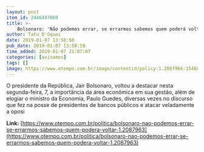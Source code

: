 ```yaml
---
layout: post
item_id: 2446497069
title: >-
    Bolsonaro: 'Não podemos errar, se errarmos sabemos quem poderá voltar'
author: Tatu D'Oquei
date: 2019-01-07 13:58:58
pub_date: 2019-01-07 13:58:58
time_added: 2019-01-07 21:07:07
categories: [avisamos]
tags: []
image: https://www.otempo.com.br/image/contentid/policy:1.2087966:1546876655/mcmgo_abr_070120192560df.jpg?f=3x2&w=620&$p$f$w=b1f58bc
---
```


O presidente da República, Jair Bolsonaro, voltou a destacar nesta segunda-feira, 7, a importância da área econômica em sua gestão, além de elogiar o ministro da Economia, Paulo Guedes, diversas vezes no discurso que fez na posse de presidentes de bancos públicos e atacar veladamente a oposi

**Link:** [https://www.otempo.com.br/politica/bolsonaro-nao-podemos-errar-se-errarmos-sabemos-quem-podera-voltar-1.2087963](https://www.otempo.com.br/politica/bolsonaro-nao-podemos-errar-se-errarmos-sabemos-quem-podera-voltar-1.2087963)

